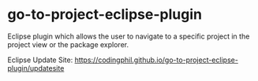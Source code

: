 # go-to-project-eclipse-plugin
Eclipse plugin which allows the user to navigate to a specific project in the project view or the package explorer.

Eclipse Update Site:
<https://codingphil.github.io/go-to-project-eclipse-plugin/updatesite>
